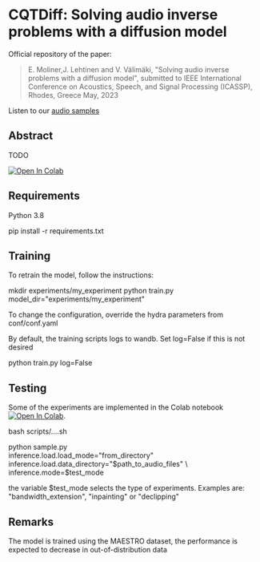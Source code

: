 # CQTDiff: Solving audio inverse problems with a diffusion model

Official repository of the paper:

> E. Moliner,J. Lehtinen and V. Välimäki, "Solving audio inverse problems with a diffusion model", submitted to IEEE International Conference on Acoustics, Speech, and Signal Processing (ICASSP), Rhodes, Greece May, 2023


Listen to our [audio samples](http://research.spa.aalto.fi/publications/papers/icassp23-cqt-diff/)
## Abstract
TODO



[![Open In Colab](https://colab.research.google.com/assets/colab-badge.svg)](https://colab.research.google.com/github/eloimoliner/CQTdiff/blob/main/notebook/demo.ipynb)

## Requirements
Python 3.8

pip install -r requirements.txt


## Training
To retrain the model, follow the instructions:

mkdir experiments/my_experiment
python train.py  model_dir="experiments/my_experiment"

To change the configuration, override the hydra parameters from conf/conf.yaml

By default, the training scripts logs to wandb. Set log=False if this is not desired

python train.py log=False

## Testing

Some of the experiments are implemented in the Colab notebook [![Open In Colab](https://colab.research.google.com/assets/colab-badge.svg)](https://colab.research.google.com/github/eloimoliner/CQTdiff/blob/main/notebook/demo.ipynb). 

bash scripts/....sh

python sample.py \
        inference.load.load_mode="from_directory" \
        inference.load.data_directory="$path_to_audio_files" \
        inference.mode=$test_mode

the variable $test_mode selects the type of experiments. Examples are: "bandwidth_extension", "inpainting" or "declipping"

## Remarks

The model is trained using the MAESTRO dataset, the performance is expected to decrease in out-of-distribution data
